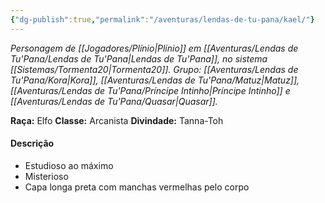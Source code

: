 ```yaml
---
{"dg-publish":true,"permalink":"/aventuras/lendas-de-tu-pana/kael/"}
---
```


*Personagem de [[Jogadores/Plínio\|Plínio]] em [[Aventuras/Lendas de Tu'Pana/Lendas de Tu'Pana\|Lendas de Tu'Pana]], no sistema [[Sistemas/Tormenta20\|Tormenta20]].*
*Grupo: [[Aventuras/Lendas de Tu'Pana/Kora\|Kora]], [[Aventuras/Lendas de Tu'Pana/Matuz\|Matuz]], [[Aventuras/Lendas de Tu'Pana/Príncipe Intinho\|Príncipe Intinho]] e [[Aventuras/Lendas de Tu'Pana/Quasar\|Quasar]].*

**Raça:** Elfo
**Classe:** Arcanista
**Divindade:** Tanna-Toh
#### Descrição
- Estudioso ao máximo
- Misterioso
- Capa longa preta com manchas vermelhas pelo corpo
